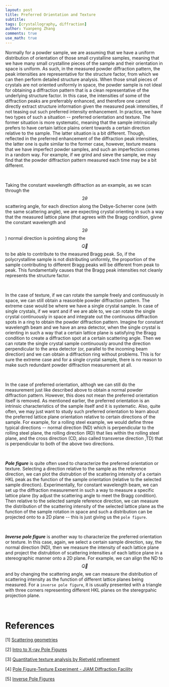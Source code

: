 ```yaml
---
layout: post
title: Preferred Orientation and Texture
subtitle:
tags: [crystallography, diffraction]
author: Yuanpeng Zhang
comments: true
use_math: true
---
```


Normally for a powder sample, we are assuming that we have a uniform distribution of orientation of those small crystalline samples, meaning that we have many small crystalline pieces of the sample and their orientation in space is uniform. As such, in the measured powder diffraction pattern, the peak intensities are representative for the structure factor, from which we can then perform detailed structure analysis. When those small pieces of crystals are not oriented uniformly in space, the powder sample is not ideal for obtaining a diffraction pattern that is a clean representative of the underlying structure factor. In this case, the intensities of some of the diffraction peaks are preferrably enhanced, and therefore one cannot directly extract structure information given the measured peak intensities, if not teasing out such preferred intensity enhancement. In practice, we have two types of such a situation -- preferred orientation and texture. The former situation is more systematic, meaning that the sample intrinsically prefers to have certain lattice plains orient towards a certain direction relative to the sample. The latter situation is a bit different. Though, reflected in the preferred enhancement of the diffraction peak intensities, the latter one is quite similar to the former case, however, texture means that we have imperfect powder samples, and such an imperfection comes in a random way. For example, if we grind and sieve the sample, we may find that the powder diffraction pattern measured each time may be a bit different.

<br>

Taking the constant wavelength diffraction as an example, as we scan through the $$2\theta$$ scattering angle, for each direction along the Debye-Scherrer cone (with the same scattering angle), we are expecting crystal orienting in such a way that the measured lattice plane (that agrees with the Bragg condition, givne the constant wavelength and $$2\theta$$) normal direction is pointing along the $$\vec{Q}$$ to be able to contribute to the measured Bragg peak. So, if the polycrystalline sample is not distributing uniformly, the proportion of the sample contributing to different Bragg peaks will be different from peak to peak. This fundamentally causes that the Bragg peak intensities not cleanly represents the structure factor.

<br>

In the case of texture, if we can rotate the sample freely and continuously in space, we can still obtain a reasonble powder diffraction pattern. The extreme case would be where we have a single crystal sample. In case of single crystals, if we want and if we are able to, we can rotate the single crystal continuously in space and integrate out the continuous diffraction spots in a ring to obtain the powder diffraction pattern. Imagine for constant wavelength beam and we have an area detector, when the single crystal is orienting in such a way that a certain lattice plane is satisfying the Bragg condition to create a diffraction spot at a certain scattering angle. Then we can rotate the single crystal sample continuously around the direction perpendicular to the area detector (or, parallel to the incoming beam direction) and we can obtain a diffraction ring without problems. This is for sure the extreme case and for a single crystal sample, there is no reason to make such redundant powder diffraction measurement at all.

<br>

In the case of preferred orientation, althogh we can still do the measurement just like described above to obtain a normal powder diffraction pattern. However, this does not mean the preferred orientation itself is removed. As mentioned earlier, the preferred orientation is an intrinsic characteristics of the sample itself and it is systematic. Also, quite often, we may just want to study such preferred orientation to learn about the preferred lattice plane orientation relative to certain directions of the sample. For example, for a rolling steel example, we would define three typical directions -- normal direction (ND) which is perpendicular to the rolling steel plane, the rolling direction (RD) that lies within the rolling steel plane, and the cross direction (CD, also called transverse direction ,TD) that is perpendicular to both of the above two directions.

<br>

***Pole figure*** is quite often used to characterize the preferred orientation or texture. Selecting a direction relative to the sample as the reference direction, we can plot the distrubtion of the scattering intensity of a certain HKL peak as the function of the sample orientation (relative to the selected sample direction). Experimentally, for constant wavelength beam, we can set up the diffraction measurement in such a way to measure a specific lattice plane (by adjust the scattering angle to meet the Bragg condition). Then relative to the selected sample reference direction, we can measure the distribution of the scattering intensity of the selected lattice plane as the function of the sample rotation in space and such a distribution can be projected onto to a 2D plane -- this is just giving us the `pole figure`.

<br>

***Inverse pole figure*** is another way to characterize the preferred orientation or texture. In this case, again, we select a certain sample direction, say, the normal direction (ND), then we measure the intensity of each lattice plane and project the distrubtion of scattering intensities of each lattice plane in a stereographic manner onto a 2D plane. For example, we can align the ND to $$\vec{Q}$$ and by changing the scattering angle, we can measure the distribution of scattering intensity as the function of different lattice planes being measured. For a `inverse pole figure`, it is usually presented with a triangle with three corners representing different HKL planes on the steregrpahic projection plane.

<br />

References
===

[1] <a href="https://www.dropbox.com/scl/fi/rpj8lljkztlk4iar70p6m/CrystalStructure_fullnotes6.pdf?rlkey=o5yz9y5zvv8vu5ocs5y2cousy&dl=0" target="_blank">Scattering geometries</a>

[2] <a href="https://www.dropbox.com/scl/fi/1intm508yj8m0kee16mkf/L4-Xray_PFs-26Jan16.pdf?rlkey=uy2ssxacn9p0nx2yzpwexbpds&dl=0" target="_blank">Intro to X-ray Pole Figures</a>

[3] <a href="https://www.dropbox.com/scl/fi/36n80rr181escoho36kql/vondreele1997.pdf?rlkey=y40e3gg5z02r6cy2hhtfmptiw&dl=0" target="_blank">Quantitative texture analysis by Rietveld refinement</a>

[4] <a href="https://www.dropbox.com/scl/fi/ntva24jlnljxhpqjpf4or/Pole_Figure-Texture_Experiment-JIAM_Diffraction_Facility.mp4?rlkey=srrgcih9smlt67sq6l2hd4ae8&dl=0" target="_blank">Pole Figure-Texture Experiment - JIAM Diffraction Facility</a>

[5] <a href="https://www.dropbox.com/scl/fi/013gzyv55mki26oyoqpo9/Inverse_Pole_Figures.mp4?rlkey=5to67irzw868vbjc29x62mq8p&dl=0" target="_blank">Inverse Pole Figures</a>